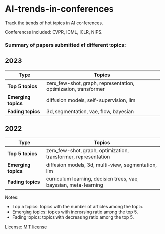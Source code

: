 # AI-trends-in-conferences
Track the trends of hot topics in AI conferences.

Conferences included: CVPR, ICML, ICLR, NIPS.

### Summary of papers submitted of different topics:

## 2023 
| **Type**            | Topics                                                            |
|---------------------|-------------------------------------------------------------------|
| **Top 5 topics**    | zero_few-shot, graph, representation, optimization, transformer   |
| **Emerging topics** | diffusion models, self-supervision, llm                           |
| **Fading topics**   | 3d, segmentation, vae, flow, bayesian                             |

## 2022 
| **Type**            | Topics                                                            |
|---------------------|-------------------------------------------------------------------|
| **Top 5 topics**    | zero_few-shot, graph, optimization, transformer, representation   |
| **Emerging topics** | diffusion models, 3d, multi-view, segmentation, llm               |
| **Fading topics**   | curriculum learning, decision trees, vae, bayesian, meta-learning |


Notes:
- Top 5 topics: topics with the number of articles among the top 5.
- Emerging topics: topics with increasing ratio among the top 5.
- Fading topics: topics with decreasing ratio among the top 5.

License: [MIT license](./LICENSE)
